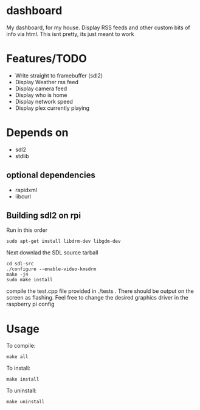 dashboard
=========

My dashboard, for my house. Display RSS feeds and other custom bits of info via
html. This isnt pretty, its just meant to work

Features/TODO
=============

- Write straight to framebuffer (sdl2)
- Display Weather rss feed
- Display camera feed
- Display who is home
- Display network speed
- Display plex currently playing

Depends on
==========

- sdl2
- stdlib

optional dependencies
---------------------

- rapidxml
- libcurl

Building sdl2 on rpi
--------------------
Run in this order
```
sudo apt-get install libdrm-dev libgdm-dev
```

Next downlad the SDL source tarball

```
cd sdl-src
./configure --enable-video-kmsdrm
make -j4
sudo make install
```

compile the test.cpp file provided in ./tests . There should be output on the
screen as flashing. Feel free to change the desired graphics driver in the
raspberry pi config

Usage
=====

To compile:

`make all`

To install:

`make install`

To uninstall:

`make uninstall`
